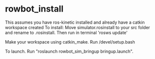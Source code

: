 # rowbot_install
This assumes you have ros-kinetic installed and already have a catkin workspace created
To install: Move simulator.rosinstall to your src folder and rename to .rosinstall. Then run in terminal 'rosws update'

Make your workspace using catkin_make. Run /devel/setup.bash

To launch. Run "roslaunch rowbot_sim_bringup bringup.launch".
